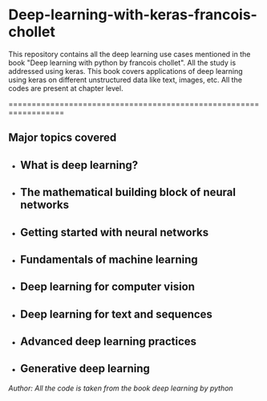 # Deep-learning-with-keras-francois-chollet
This repository contains all the deep learning use cases mentioned in the book "Deep learning with python by francois chollet". All the study is addressed using keras. This book covers applications of deep learning using keras on different unstructured data like text, images, etc. All the codes are present at chapter level.

==================================================================

## Major topics covered 

+ What is deep learning? 
    - 

+ The mathematical building block of neural networks
    - 

+ Getting started with neural networks
    - 

+ Fundamentals of machine learning
    -

+ Deep learning for computer vision
    -

+ Deep learning for text and sequences
    -

+ Advanced deep learning practices
    -

+ Generative deep learning 
    -


*Author: All the code is taken from the book deep learning by python*
